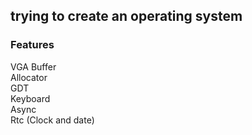 ## trying to create an operating system

### Features

VGA Buffer    
Allocator   
GDT    
Keyboard    
Async  
Rtc (Clock and date)  
